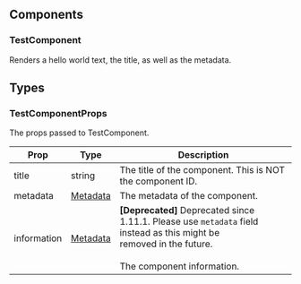 ## Components

### TestComponent

Renders a hello world text, the title, as well as the metadata.

## Types

### TestComponentProps

The props passed to TestComponent.

| Prop | Type | Description |
| ---- | ---- | ----------- |
| title | string | The title of the component. This is NOT the component ID. |
| metadata | [Metadata](../../../types/helpers/types) | The metadata of the component. |
| information | [Metadata](../../../types/helpers/types) | **[Deprecated]** Deprecated since 1.11.1. Please use `metadata` field instead as this might be<br/>removed in the future.<br/><br/>The component information. |